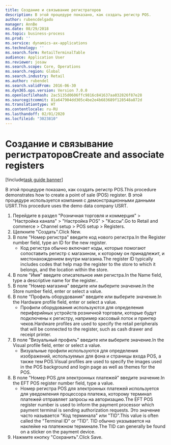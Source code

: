 ```yaml
---
title: Создание и связывание регистраторов
description: В этой процедуре показано, как создать регистр POS.
author: rubencdelgado
manager: AnnBe
ms.date: 08/29/2018
ms.topic: business-process
ms.prod: ''
ms.service: dynamics-ax-applications
ms.technology: ''
ms.search.form: RetailTerminalTable
audience: Application User
ms.reviewer: josaw
ms.search.scope: Core, Operations
ms.search.region: Global
ms.search.industry: Retail
ms.author: rubendel
ms.search.validFrom: 2016-06-30
ms.dyn365.ops.version: Version 7.0.0
ms.openlocfilehash: 2ac5135d0606ffc9816c841637aa032826f87e28
ms.sourcegitcommit: 81a647904dd305c4be2e4b683689f128548a872d
ms.translationtype: HT
ms.contentlocale: ru-RU
ms.lasthandoff: 02/01/2020
ms.locfileid: "3023810"
---
```

# <a name="create-and-associate-registers"></a><span data-ttu-id="a5fe1-103">Создание и связывание регистраторов</span><span class="sxs-lookup"><span data-stu-id="a5fe1-103">Create and associate registers</span></span>

[!include[task guide banner](../includes/task-guide-banner.md)]

<span data-ttu-id="a5fe1-104">В этой процедуре показано, как создать регистр POS.</span><span class="sxs-lookup"><span data-stu-id="a5fe1-104">This procedure demonstrates how to create a point of sale (POS) register.</span></span> <span data-ttu-id="a5fe1-105">В этой процедуре используется компания с демонстрационными данными USRT.</span><span class="sxs-lookup"><span data-stu-id="a5fe1-105">This procedure uses the demo data company USRT.</span></span>

1. <span data-ttu-id="a5fe1-106">Перейдите в раздел "Розничная торговля и коммерция" > "Настройка канала" > "Настройка POS" > "Кассы".</span><span class="sxs-lookup"><span data-stu-id="a5fe1-106">Go to Retail and commerce > Channel setup > POS setup > Registers.</span></span>
2. <span data-ttu-id="a5fe1-107">Щелкните "Создать".</span><span class="sxs-lookup"><span data-stu-id="a5fe1-107">Click New.</span></span>
3. <span data-ttu-id="a5fe1-108">В поле "Номер регистра" введите код нового регистра.</span><span class="sxs-lookup"><span data-stu-id="a5fe1-108">In the Register number field, type an ID for the new register.</span></span>
    * <span data-ttu-id="a5fe1-109">Код регистра обычно включает коды, которые помогают сопоставить регистр с магазином, к которому он принадлежит, и местонахождением внутри магазина.</span><span class="sxs-lookup"><span data-stu-id="a5fe1-109">The register ID typically includes codes that help map the register to the store to which it belongs, and the location within the store.</span></span>  
4. <span data-ttu-id="a5fe1-110">В поле "Имя" введите описательное имя регистра.</span><span class="sxs-lookup"><span data-stu-id="a5fe1-110">In the Name field, type a descriptive name for the register..</span></span>
5. <span data-ttu-id="a5fe1-111">В поле "Номер магазина" введите или выберите значение.</span><span class="sxs-lookup"><span data-stu-id="a5fe1-111">In the Store number field, enter or select a value.</span></span>
6. <span data-ttu-id="a5fe1-112">В поле "Профиль оборудования" введите или выберите значение.</span><span class="sxs-lookup"><span data-stu-id="a5fe1-112">In the Hardware profile field, enter or select a value.</span></span>
    * <span data-ttu-id="a5fe1-113">Профили оборудования используются для определения периферийных устройств розничной торговли, которые будут подключены к регистру, например кассовый лоток и принтер чеков.</span><span class="sxs-lookup"><span data-stu-id="a5fe1-113">Hardware profiles are used to specify the retail peripherals that will be connected to the register, such as cash drawer and receipt printer.</span></span>  
7. <span data-ttu-id="a5fe1-114">В поле "Визуальный профиль" введите или выберите значение.</span><span class="sxs-lookup"><span data-stu-id="a5fe1-114">In the Visual profile field, enter or select a value.</span></span>
    * <span data-ttu-id="a5fe1-115">Визуальные профили используются для определения изображений, используемых для фона и страницы входа POS, а также тем POS.</span><span class="sxs-lookup"><span data-stu-id="a5fe1-115">Visual profiles are used to specify the images used in the POS background and login page as well as themes for the POS.</span></span>  
8. <span data-ttu-id="a5fe1-116">В поле "Номер POS для электронных платежей" введите значение.</span><span class="sxs-lookup"><span data-stu-id="a5fe1-116">In the EFT POS register number field, type a value.</span></span>
    * <span data-ttu-id="a5fe1-117">Номер регистра POS для электронных платежей используется для уведомления процессора платежа, которому терминал платежей отправляет запросы на авторизацию.</span><span class="sxs-lookup"><span data-stu-id="a5fe1-117">The EFT POS register number is used to inform the payment processor which payment terminal is sending authorization requests.</span></span> <span data-ttu-id="a5fe1-118">Это значение часто называется "Код терминала" или "TID".</span><span class="sxs-lookup"><span data-stu-id="a5fe1-118">This value is often called the "Terminal ID" or “TID”.</span></span> <span data-ttu-id="a5fe1-119">TID обычно указывается на наклейке на платежном терминале.</span><span class="sxs-lookup"><span data-stu-id="a5fe1-119">The TID can generally be found on a sticker on the payment device.</span></span>  
9. <span data-ttu-id="a5fe1-120">Нажмите кнопку "Сохранить".</span><span class="sxs-lookup"><span data-stu-id="a5fe1-120">Click Save.</span></span>

